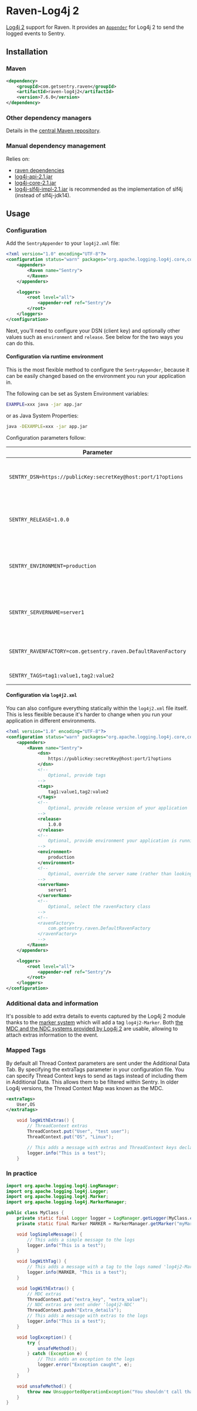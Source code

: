 # Raven-Log4j 2
[Log4j 2](https://logging.apache.org/log4j/2.x/) support for Raven.
It provides an [`Appender`](https://logging.apache.org/log4j/2.x/log4j-core/apidocs/org/apache/logging/log4j/core/Appender.html)
for Log4j 2 to send the logged events to Sentry.

## Installation

### Maven
```xml
<dependency>
    <groupId>com.getsentry.raven</groupId>
    <artifactId>raven-log4j2</artifactId>
    <version>7.6.0</version>
</dependency>
```

### Other dependency managers
Details in the [central Maven repository](https://search.maven.org/#artifactdetails%7Ccom.getsentry.raven%7Craven-log4j2%7C7.6.0%7Cjar).

### Manual dependency management
Relies on:

 - [raven dependencies](../raven)
 - [log4j-api-2.1.jar](https://search.maven.org/#artifactdetails%7Corg.apache.logging.log4j%7Clog4j-api%7.6.0%7Cjar)
 - [log4j-core-2.1.jar](https://search.maven.org/#artifactdetails%7Corg.apache.logging.log4j%7Clog4j-core%7.6.0%7Cjar)
 - [log4j-slf4j-impl-2.1.jar](http://search.maven.org/#artifactdetails%7Corg.apache.logging.log4j%7Clog4j-slf4j-impl%7.6.0%7Cjar)
 is recommended as the implementation of slf4j (instead of slf4j-jdk14).


## Usage
### Configuration
Add the `SentryAppender` to your `log4j2.xml` file:

```xml
<?xml version="1.0" encoding="UTF-8"?>
<configuration status="warn" packages="org.apache.logging.log4j.core,com.getsentry.raven.log4j2">
    <appenders>
        <Raven name="Sentry">
        </Raven>
    </appenders>

    <loggers>
        <root level="all">
            <appender-ref ref="Sentry"/>
        </root>
    </loggers>
</configuration>
```

Next, you'll need to configure your DSN (client key) and optionally other
values such as `environment` and `release`. See below for the two
ways you can do this.

#### Configuration via runtime environment

This is the most flexible method to configure the `SentryAppender`,
because it can be easily changed based on the environment you run your
application in.

The following can be set as System Environment variables:

```bash
EXAMPLE=xxx java -jar app.jar
```

or as Java System Properties:

```bash
java -DEXAMPLE=xxx -jar app.jar
```

Configuration parameters follow:

| Parameter                                                     | Description                                                                |
|---------------------------------------------------------------|----------------------------------------------------------------------------|
| `SENTRY_DSN=https://publicKey:secretKey@host:port/1?options`  | Your Sentry DSN (client key), if left blank Raven will no-op               |
| `SENTRY_RELEASE=1.0.0`                                        | Optional, provide release version of your application                      |
| `SENTRY_ENVIRONMENT=production`                               | Optional, provide environment your application is running in               |
| `SENTRY_SERVERNAME=server1`                                   | Optional, override the server name (rather than looking it up dynamically) |
| `SENTRY_RAVENFACTORY=com.getsentry.raven.DefaultRavenFactory` | Optional, select the ravenFactory class                                    |
| `SENTRY_TAGS=tag1:value1,tag2:value2`                         | Optional, provide tags                                                     |

#### Configuration via `log4j2.xml`

You can also configure everything statically within the `log4j2.xml` file
itself. This is less flexible because it's harder to change when you run
your application in different environments.

```xml
<?xml version="1.0" encoding="UTF-8"?>
<configuration status="warn" packages="org.apache.logging.log4j.core,com.getsentry.raven.log4j2">
    <appenders>
        <Raven name="Sentry">
            <dsn>
                https://publicKey:secretKey@host:port/1?options
            </dsn>
            <!--
                Optional, provide tags
            -->
            <tags>
                tag1:value1,tag2:value2
            </tags>
            <!--
                Optional, provide release version of your application
            -->
            <release>
                1.0.0
            </release>
            <!--
                Optional, provide environment your application is running in
            -->
            <environment>
                production
            </environment>
            <!--
                Optional, override the server name (rather than looking it up dynamically)
            -->
            <serverName>
                server1
            </serverName>
            <!--
                Optional, select the ravenFactory class
            -->
            <!--
            <ravenFactory>
                com.getsentry.raven.DefaultRavenFactory
            </ravenFactory>
            -->
        </Raven>
    </appenders>

    <loggers>
        <root level="all">
            <appender-ref ref="Sentry"/>
        </root>
    </loggers>
</configuration>
```

### Additional data and information
It's possible to add extra details to events captured by the Log4j 2 module
thanks to the [marker system](https://logging.apache.org/log4j/2.x/manual/markers.html)
which will add a tag `log4j2-Marker`.
Both [the MDC and the NDC systems provided by Log4j 2](https://logging.apache.org/log4j/2.x/manual/thread-context.html)
are usable, allowing to attach extras information to the event.

### Mapped Tags
By default all Thread Context parameters are sent under the Additional Data Tab. By specifying the extraTags parameter in your
configuration file. You can specify Thread Context keys to send as tags instead of including them in Additional Data.
This allows them to be filtered within Sentry. In older Log4j versions, the Thread Context Map was known as the MDC.

```xml
<extraTags>
    User,OS
</extraTags>
```
```java
    void logWithExtras() {
        // ThreadContext extras
        ThreadContext.put("User", "test user");
        ThreadContext.put("OS", "Linux");

        // This adds a message with extras and ThreadContext keys declared in extraTags as tags to Sentry
        logger.info("This is a test");
    }
```

### In practice
```java
import org.apache.logging.log4j.LogManager;
import org.apache.logging.log4j.Logger;
import org.apache.logging.log4j.Marker;
import org.apache.logging.log4j.MarkerManager;

public class MyClass {
    private static final Logger logger = LogManager.getLogger(MyClass.class);
    private static final Marker MARKER = MarkerManager.getMarker("myMarker");

    void logSimpleMessage() {
        // This adds a simple message to the logs
        logger.info("This is a test");
    }

    void logWithTag() {
        // This adds a message with a tag to the logs named 'log4j2-Marker'
        logger.info(MARKER, "This is a test");
    }

    void logWithExtras() {
        // MDC extras
        ThreadContext.put("extra_key", "extra_value");
        // NDC extras are sent under 'log4j2-NDC'
        ThreadContext.push("Extra_details");
        // This adds a message with extras to the logs
        logger.info("This is a test");
    }

    void logException() {
        try {
            unsafeMethod();
        } catch (Exception e) {
            // This adds an exception to the logs
            logger.error("Exception caught", e);
        }
    }

    void unsafeMethod() {
        throw new UnsupportedOperationException("You shouldn't call that");
    }
}
```

